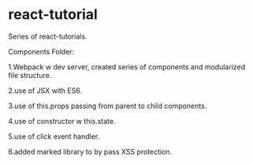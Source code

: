# react-tutorial
Series of react-tutorials.

Components Folder:

1.Webpack w dev server, created series of components and modularized file structure. 

2.use of JSX with ES6.

3.use of this.props passing from parent to child components.

4.use of constructor w this.state. 

5.use of click event handler.

6.added marked library to by pass XSS protection.

